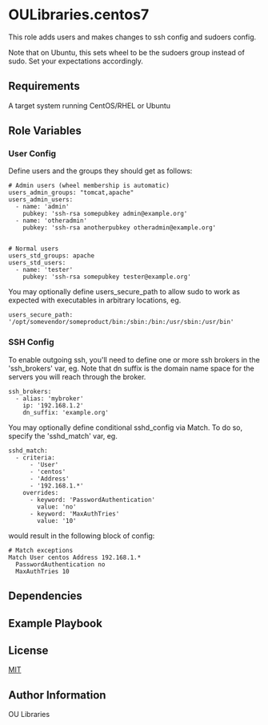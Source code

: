 OULibraries.centos7
=========

This role adds users and makes changes to ssh config and sudoers config.

Note that on Ubuntu, this sets wheel to be the sudoers group instead of sudo. Set your expectations accordingly.

Requirements
------------

A target system running CentOS/RHEL or Ubuntu 

Role Variables
--------------

### User Config


Define users and the groups they should get as follows:

```
# Admin users (wheel membership is automatic)
users_admin_groups: "tomcat,apache"
users_admin_users:
  - name: 'admin'
    pubkey: 'ssh-rsa somepubkey admin@example.org'
  - name: 'otheradmin'
    pubkey: 'ssh-rsa anotherpubkey otheradmin@example.org'


# Normal users 
users_std_groups: apache
users_std_users:
  - name: 'tester'
    pubkey: 'ssh-rsa somepubkey tester@example.org'
```

You may optionally define users_secure_path to allow sudo to work as expected with executables in arbitrary locations, eg.

```
users_secure_path: '/opt/somevendor/someproduct/bin:/sbin:/bin:/usr/sbin:/usr/bin'
```

### SSH Config

To enable outgoing ssh, you'll need to define one or more ssh brokers in the 'ssh_brokers' var, eg.
Note that dn suffix is the domain name space for the servers you will reach through the broker.

```
ssh_brokers:
  - alias: 'mybroker'
    ip: '192.168.1.2'
    dn_suffix: 'example.org'
```

You may optionally define conditional sshd_config via Match. To do so, specify the 'sshd_match' var, eg.

```
sshd_match:
  - criteria:
      - 'User'
      - 'centos'
      - 'Address'
      - '192.168.1.*'
    overrides:
      - keyword: 'PasswordAuthentication'
        value: 'no'
      - keyword: 'MaxAuthTries'
        value: '10'
```

would result in the following block of config:

```
# Match exceptions
Match User centos Address 192.168.1.*
  PasswordAuthentication no
  MaxAuthTries 10
```


Dependencies
------------

Example Playbook
----------------

License
-------

[MIT](https://github.com/OULibraries/ansible-role-users/blob/master/LICENSE)

Author Information
------------------

OU Libraries

